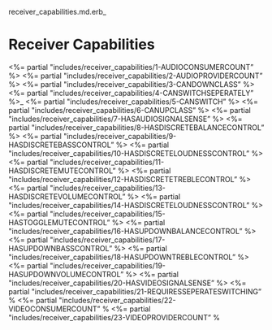receiver_capabilities.md.erb_

# Receiver Capabilities

\<%= partial "includes/receiver_capabilities/1-AUDIOCONSUMERCOUNT” %\>
\<%= partial "includes/receiver_capabilities/2-AUDIOPROVIDERCOUNT” %\>
\<%= partial "includes/receiver_capabilities/3-CANDOWNCLASS” %\>
\<%= partial "includes/receiver_capabilities/4-CANSWITCHSEPERATELY” %\>_ 
\<%= partial "includes/receiver_capabilities/5-CANSWITCH” %\>
\<%= partial "includes/receiver_capabilities/6-CANUPCLASS” %\>
\<%= partial "includes/receiver_capabilities/7-HASAUDIOSIGNALSENSE” %\>
\<%= partial "includes/receiver_capabilities/8-HASDISCRETEBALANCECONTROL” %\>
\<%= partial "includes/receiver_capabilities/9-HASDISCRETEBASSCONTROL” %\>
\<%= partial "includes/receiver_capabilities/10-HASDISCRETELOUDNESSCONTROL” %\>
\<%= partial "includes/receiver_capabilities/11-HASDISCRETEMUTECONTROL” %\>
\<%= partial "includes/receiver_capabilities/12-HASDISCRETETREBLECONTROL” %\>
\<%= partial "includes/receiver_capabilities/13-HASDISCRETEVOLUMECONTROL” %\>
\<%= partial "includes/receiver_capabilities/14-HASDISCRETELOUDNESSCONTROL” %\>
\<%= partial "includes/receiver_capabilities/15-HASTOGGLEMUTECONTROL” %\>
\<%= partial "includes/receiver_capabilities/16-HASUPDOWNBALANCECONTROL” %\>
\<%= partial "includes/receiver_capabilities/17-HASUPDOWNBASSCONTROL” %\>
\<%= partial "includes/receiver_capabilities/18-HASUPDOWNTREBLECONTROL” %\>
\<%= partial "includes/receiver_capabilities/19-HASUPDOWNVOLUMECONTROL” %\>
\<%= partial "includes/receiver_capabilities/20-HASVIDEOSIGNALSENSE” %\>
\<%= partial "includes/receiver_capabilities/21-REQUIRESSEPERATESWITCHING” %
\<%= partial "includes/receiver_capabilities/22-VIDEOCONSUMERCOUNT” %
\<%= partial "includes/receiver_capabilities/23-VIDEOPROVIDERCOUNT” %